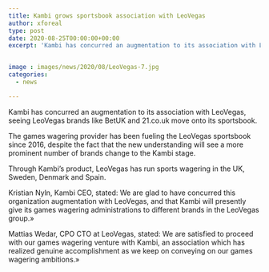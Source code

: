 ```yaml
---
title: Kambi grows sportsbook association with LeoVegas
author: xforeal 
type: post
date: 2020-08-25T00:00:00+00:00
excerpt: 'Kambi has concurred an augmentation to its association with LeoVegas, seeing LeoVegas brands like BetUK and 21 '


image : images/news/2020/08/LeoVegas-7.jpg
categories:
  - news

---
```

Kambi has concurred an augmentation to its association with LeoVegas, seeing LeoVegas brands like BetUK and 21.co.uk move onto its sportsbook. 

The games wagering provider has been fueling the LeoVegas sportsbook since 2016, despite the fact that the new understanding will see a more prominent number of brands change to the Kambi stage. 

Through Kambi&#8217;s product, LeoVegas has run sports wagering in the UK, Sweden, Denmark and Spain. 

Kristian Nyln, Kambi CEO, stated: We are glad to have concurred this organization augmentation with LeoVegas, and that Kambi will presently give its games wagering administrations to different brands in the LeoVegas group.&#187; 

Mattias Wedar, CPO CTO at LeoVegas, stated: We are satisfied to proceed with our games wagering venture with Kambi, an association which has realized genuine accomplishment as we keep on conveying on our games wagering ambitions.&#187;
